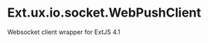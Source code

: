 Ext.ux.io.socket.WebPushClient
==============================

Websocket client wrapper for ExtJS 4.1